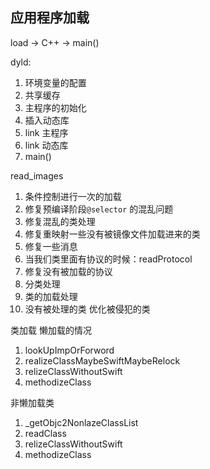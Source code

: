 ## 应用程序加载

load -> C++ -> main()

dyld:
1. 环境变量的配置
2. 共享缓存 
3. 主程序的初始化
4. 插入动态库
5. link 主程序
6. link 动态库
7. main()


read_images

1. 条件控制进行一次的加载
2. 修复预编译阶段`@selector` 的混乱问题
3. 修复混乱的类处理
4. 修复重映射一些没有被镜像文件加载进来的类
5. 修复一些消息
6. 当我们类里面有协议的时候：readProtocol
7. 修复没有被加载的协议
8. 分类处理
9. 类的加载处理
10. 没有被处理的类 优化被侵犯的类

类加载
懒加载的情况
1. lookUpImpOrForword
2. realizeClassMaybeSwiftMaybeRelock
3. relizeClassWithoutSwift
4. methodizeClass


非懒加载类
1. _getObjc2NonlazeClassList
2. readClass
3. relizeClassWithoutSwift
4. methodizeClass



